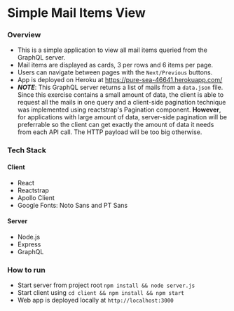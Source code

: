 # Simple Mail Items View

### Overview

- This is a simple application to view all mail items queried from the GraphQL server.
- Mail items are displayed as cards, 3 per rows and 6 items per page.
- Users can navigate between pages with the `Next/Previous` buttons.
- App is deployed on Heroku at https://pure-sea-46641.herokuapp.com/
- **_NOTE_**: This GraphQL server returns a list of mails from a `data.json` file. Since this exercise contains a small amount of data, the client is able to request all the mails in one query and a client-side pagination technique was implemented using reactstrap's Pagination component. **However**, for applications with large amount of data, server-side pagination will be preferrable so the client can get exactly the amount of data it needs from each API call. The HTTP payload will be too big otherwise.

### Tech Stack

#### Client

- React
- Reactstrap
- Apollo Client
- Google Fonts: Noto Sans and PT Sans

#### Server

- Node.js
- Express
- GraphQL

### How to run

- Start server from project root `npm install && node server.js`
- Start client using `cd client && npm install && npm start`
- Web app is deployed locally at `http://localhost:3000`
